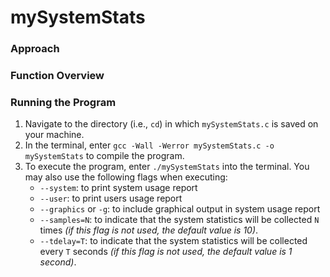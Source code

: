# mySystemStats
### Approach


### Function Overview

### Running the Program
  1. Navigate to the directory (i.e., `cd`) in which `mySystemStats.c` is saved on your machine.
  2. In the terminal, enter `gcc -Wall -Werror mySystemStats.c -o mySystemStats` to compile the program.
  3. To execute the program, enter `./mySystemStats` into the terminal. You may also use the following flags when executing:
      - `--system`: to print system usage report
      - `--user`: to print users usage report
      - `--graphics` or `-g`: to include graphical output in system usage report
      - `--samples=N`: to indicate that the system statistics will be collected `N` times _(if this flag is not used, the default value is 10)_.
      - `--tdelay=T`: to indicate that the system statistics will be collected every `T` seconds _(if this flag is not used, the default value is 1 second)_.
